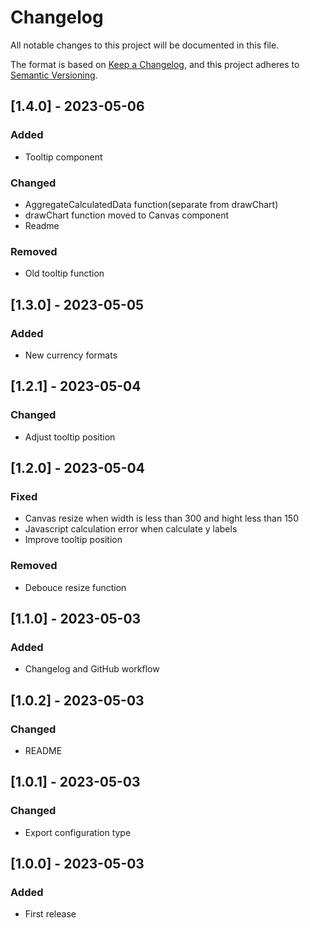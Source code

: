 # Changelog

All notable changes to this project will be documented in this file.

The format is based on [Keep a Changelog](https://keepachangelog.com/en/1.0.0/),
and this project adheres to [Semantic Versioning](https://semver.org/spec/v2.0.0.html).


## [1.4.0] - 2023-05-06

### Added

- Tooltip component

### Changed

- AggregateCalculatedData function(separate from drawChart)
- drawChart function moved to Canvas component
- Readme

### Removed

- Old tooltip function


## [1.3.0] - 2023-05-05

### Added

- New currency formats

## [1.2.1] - 2023-05-04

### Changed

- Adjust tooltip position

## [1.2.0] - 2023-05-04

### Fixed

- Canvas resize when width is less than 300 and hight less than 150
- Javascript calculation error when calculate y labels
- Improve tooltip position

### Removed

- Debouce resize function

## [1.1.0] - 2023-05-03

### Added

- Changelog and GitHub workflow

## [1.0.2] - 2023-05-03

### Changed

- README

## [1.0.1] - 2023-05-03

### Changed

- Export configuration type

## [1.0.0] - 2023-05-03

### Added

- First release
